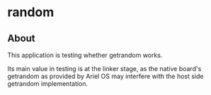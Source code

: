 # random

## About

This application is testing whether getrandom works.

Its main value in testing is at the linker stage,
as the native board's getrandom as provided by Ariel OS may interfere with the host side getrandom implementation.
